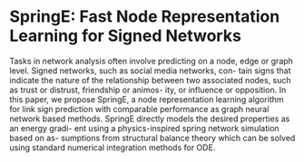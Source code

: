 # SpringE: Fast Node Representation Learning for Signed Networks

Tasks in network analysis often involve predicting on a node, edge or
graph level. Signed networks, such as social media networks, con-
tain signs that indicate the nature of the relationship between two
associated nodes, such as trust or distrust, friendship or animos-
ity, or influence or opposition. In this paper, we propose SpringE, a
node representation learning algorithm for link sign prediction with
comparable performance as graph neural network based methods.
SpringE directly models the desired properties as an energy gradi-
ent using a physics-inspired spring network simulation based on as-
sumptions from structural balance theory which can be solved using
standard numerical integration methods for ODE.